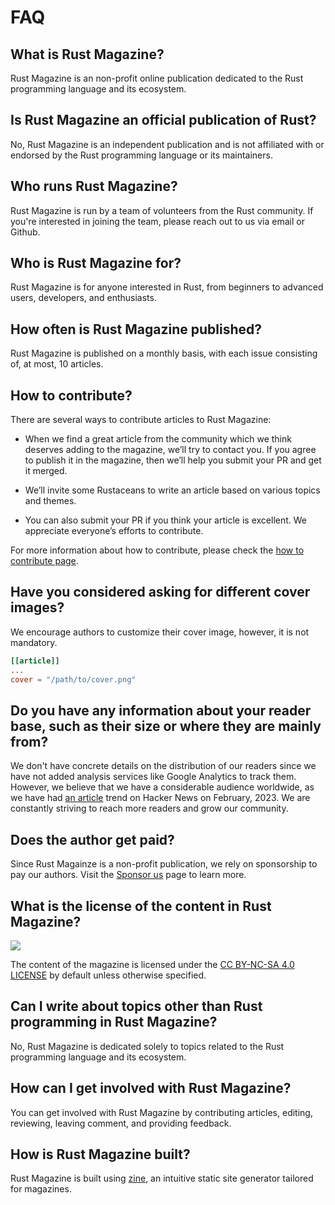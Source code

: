 # FAQ

## What is Rust Magazine?

Rust Magazine is an non-profit online publication dedicated to the Rust programming language and its ecosystem.

## Is Rust Magazine an official publication of Rust?

No, Rust Magazine is an independent publication and is not affiliated with or endorsed by the Rust programming language or its maintainers.

## Who runs Rust Magazine?

Rust Magazine is run by a team of volunteers from the Rust community. If you're interested in joining the team, please reach out to us via email or Github.

## Who is Rust Magazine for?

Rust Magazine is for anyone interested in Rust, from beginners to advanced users, developers, and enthusiasts.

## How often is Rust Magazine published?

Rust Magazine is published on a monthly basis, with each issue consisting of, at most, 10 articles.

## How to contribute?

There are several ways to contribute articles to Rust Magazine:

- When we find a great article from the community which we think deserves adding to the magazine, we’ll try to contact you. If you agree to publish it in the magazine, then we’ll help you submit your PR and get it merged.

- We’ll invite some Rustaceans to write an article based on various topics and themes.

- You can also submit your PR if you think your article is excellent. We appreciate everyone’s efforts to contribute.

For more information about how to contribute, please check the [how to contribute page](/contribution).

## Have you considered asking for different cover images?

We encourage authors to customize their cover image, however, it is not mandatory.

```toml
[[article]]
...
cover = "/path/to/cover.png"
```

## Do you have any information about your reader base, such as their size or where they are mainly from?

We don't have concrete details on the distribution of our readers since we have not added analysis services like Google Analytics to track them. However, we believe that we have a considerable audience worldwide, as we have had [an article](https://news.ycombinator.com/item?id=34689870) trend on Hacker News on February, 2023. We are constantly striving to reach more readers and grow our community.

## Does the author get paid?

Since Rust Magainze is a non-profit publication, we rely on sponsorship to pay our authors. Visit the [Sponsor us](/sponsor) page to learn more.

## What is the license of the content in Rust Magazine?

![](https://mirrors.creativecommons.org/presskit/buttons/88x31/png/by-nc-sa.png)

The content of the magazine is licensed under the [CC BY-NC-SA 4.0 LICENSE](https://creativecommons.org/licenses/by-nc-sa/4.0/) by default unless otherwise specified.

## Can I write about topics other than Rust programming in Rust Magazine?

No, Rust Magazine is dedicated solely to topics related to the Rust programming language and its ecosystem.

## How can I get involved with Rust Magazine?

You can get involved with Rust Magazine by contributing articles, editing, reviewing, leaving comment, and providing feedback.

## How is Rust Magazine built?

Rust Magazine is built using [zine](https://github.com/zineland/zine), an intuitive static site generator tailored for magazines.
